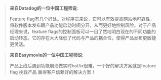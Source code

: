 ## 

> **来自Datadog的一位中国工程师说**:
> 
> Feature flag有几个好处。对程序员来说，它可以有效提高网站地可靠性，将软件版本发布跟产品功能启动时间分开，从而更好地控制风险。对于产品经理来说，feature flags的控制面板可以一目了然地明白现在的不同功能的启动转态。它的存在大大降低了代码与产品的耦合性，使得产品发布更敏捷更灵活。


> **来自Easymovie的一位中国工程师说**:
> 
> 产品上线后遇到功能崩溃做实时hotfix很难，一个好的解决方案就是feature flag 挽救产品 赢得客户信赖好的解决方案！